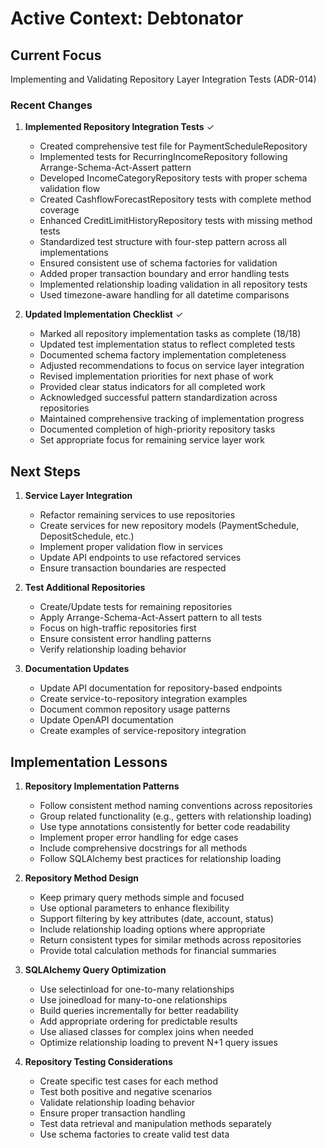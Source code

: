 # Active Context: Debtonator

## Current Focus
Implementing and Validating Repository Layer Integration Tests (ADR-014)

### Recent Changes

1. **Implemented Repository Integration Tests** ✓
   - Created comprehensive test file for PaymentScheduleRepository
   - Implemented tests for RecurringIncomeRepository following Arrange-Schema-Act-Assert pattern
   - Developed IncomeCategoryRepository tests with proper schema validation flow
   - Created CashflowForecastRepository tests with complete method coverage
   - Enhanced CreditLimitHistoryRepository tests with missing method tests
   - Standardized test structure with four-step pattern across all implementations
   - Ensured consistent use of schema factories for validation
   - Added proper transaction boundary and error handling tests
   - Implemented relationship loading validation in all repository tests
   - Used timezone-aware handling for all datetime comparisons

2. **Updated Implementation Checklist** ✓
   - Marked all repository implementation tasks as complete (18/18)
   - Updated test implementation status to reflect completed tests
   - Documented schema factory implementation completeness
   - Adjusted recommendations to focus on service layer integration
   - Revised implementation priorities for next phase of work
   - Provided clear status indicators for all completed work
   - Acknowledged successful pattern standardization across repositories
   - Maintained comprehensive tracking of implementation progress
   - Documented completion of high-priority repository tasks
   - Set appropriate focus for remaining service layer work


## Next Steps

1. **Service Layer Integration**
   - Refactor remaining services to use repositories
   - Create services for new repository models (PaymentSchedule, DepositSchedule, etc.)
   - Implement proper validation flow in services
   - Update API endpoints to use refactored services
   - Ensure transaction boundaries are respected

2. **Test Additional Repositories**
   - Create/Update tests for remaining repositories
   - Apply Arrange-Schema-Act-Assert pattern to all tests
   - Focus on high-traffic repositories first
   - Ensure consistent error handling patterns
   - Verify relationship loading behavior

3. **Documentation Updates**
   - Update API documentation for repository-based endpoints
   - Create service-to-repository integration examples
   - Document common repository usage patterns
   - Update OpenAPI documentation
   - Create examples of service-repository integration

## Implementation Lessons

1. **Repository Implementation Patterns**
   - Follow consistent method naming conventions across repositories
   - Group related functionality (e.g., getters with relationship loading)
   - Use type annotations consistently for better code readability
   - Implement proper error handling for edge cases
   - Include comprehensive docstrings for all methods
   - Follow SQLAlchemy best practices for relationship loading

2. **Repository Method Design**
   - Keep primary query methods simple and focused
   - Use optional parameters to enhance flexibility
   - Support filtering by key attributes (date, account, status)
   - Include relationship loading options where appropriate
   - Return consistent types for similar methods across repositories
   - Provide total calculation methods for financial summaries

3. **SQLAlchemy Query Optimization**
   - Use selectinload for one-to-many relationships
   - Use joinedload for many-to-one relationships
   - Build queries incrementally for better readability
   - Add appropriate ordering for predictable results
   - Use aliased classes for complex joins when needed
   - Optimize relationship loading to prevent N+1 query issues

4. **Repository Testing Considerations**
   - Create specific test cases for each method
   - Test both positive and negative scenarios
   - Validate relationship loading behavior
   - Ensure proper transaction handling
   - Test data retrieval and manipulation methods separately
   - Use schema factories to create valid test data
